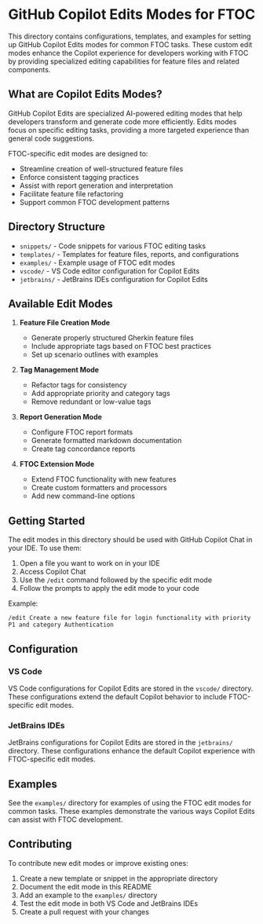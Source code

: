 # GitHub Copilot Edits Modes for FTOC

This directory contains configurations, templates, and examples for setting up GitHub Copilot Edits modes for common FTOC tasks. These custom edit modes enhance the Copilot experience for developers working with FTOC by providing specialized editing capabilities for feature files and related components.

## What are Copilot Edits Modes?

GitHub Copilot Edits are specialized AI-powered editing modes that help developers transform and generate code more efficiently. Edits modes focus on specific editing tasks, providing a more targeted experience than general code suggestions.

FTOC-specific edit modes are designed to:

- Streamline creation of well-structured feature files
- Enforce consistent tagging practices
- Assist with report generation and interpretation
- Facilitate feature file refactoring
- Support common FTOC development patterns

## Directory Structure

- `snippets/` - Code snippets for various FTOC editing tasks
- `templates/` - Templates for feature files, reports, and configurations
- `examples/` - Example usage of FTOC edit modes
- `vscode/` - VS Code editor configuration for Copilot Edits
- `jetbrains/` - JetBrains IDEs configuration for Copilot Edits

## Available Edit Modes

1. **Feature File Creation Mode**
   - Generate properly structured Gherkin feature files
   - Include appropriate tags based on FTOC best practices
   - Set up scenario outlines with examples

2. **Tag Management Mode**
   - Refactor tags for consistency
   - Add appropriate priority and category tags
   - Remove redundant or low-value tags

3. **Report Generation Mode**
   - Configure FTOC report formats
   - Generate formatted markdown documentation
   - Create tag concordance reports

4. **FTOC Extension Mode**
   - Extend FTOC functionality with new features
   - Create custom formatters and processors
   - Add new command-line options

## Getting Started

The edit modes in this directory should be used with GitHub Copilot Chat in your IDE. To use them:

1. Open a file you want to work on in your IDE
2. Access Copilot Chat
3. Use the `/edit` command followed by the specific edit mode
4. Follow the prompts to apply the edit mode to your code

Example:
```
/edit Create a new feature file for login functionality with priority P1 and category Authentication
```

## Configuration

### VS Code

VS Code configurations for Copilot Edits are stored in the `vscode/` directory. These configurations extend the default Copilot behavior to include FTOC-specific edit modes.

### JetBrains IDEs

JetBrains configurations for Copilot Edits are stored in the `jetbrains/` directory. These configurations enhance the default Copilot experience with FTOC-specific edit modes.

## Examples

See the `examples/` directory for examples of using the FTOC edit modes for common tasks. These examples demonstrate the various ways Copilot Edits can assist with FTOC development.

## Contributing

To contribute new edit modes or improve existing ones:

1. Create a new template or snippet in the appropriate directory
2. Document the edit mode in this README
3. Add an example to the `examples/` directory
4. Test the edit mode in both VS Code and JetBrains IDEs
5. Create a pull request with your changes